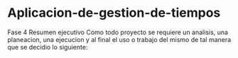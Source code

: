 # Aplicacion-de-gestion-de-tiempos
Fase 4 Resumen ejecutivo
Como todo proyecto se requiere un analisis, una planeacion, una ejecucion y al final el uso o  trabajo del mismo de tal manera que se decidio lo siguiente:
